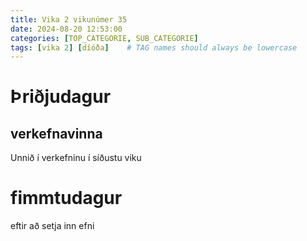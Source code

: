 ```yaml
---
title: Vika 2 vikunúmer 35
date: 2024-08-20 12:53:00
categories: [TOP_CATEGORIE, SUB_CATEGORIE]
tags: [vika 2] [díóða]    # TAG names should always be lowercase
---
```


# Þriðjudagur

## verkefnavinna
Unnið í verkefninu í síðustu viku

# fimmtudagur

eftir að setja inn efni